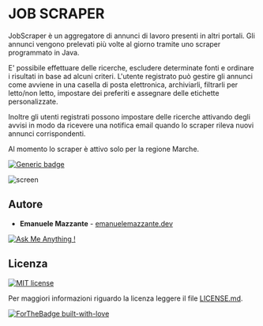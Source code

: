 # JOB SCRAPER
JobScraper è un aggregatore di annunci di lavoro presenti in altri portali. Gli annunci vengono prelevati più volte al giorno tramite uno scraper programmato in Java.

E' possibile effettuare delle ricerche, escludere determinate fonti e ordinare i risultati in base ad alcuni criteri. L'utente registrato può gestire gli annunci come avviene in una casella di posta elettronica, archiviarli, filtrarli per letto/non letto, impostare dei preferiti e assegnare delle etichette personalizzate.

Inoltre gli utenti registrati possono impostare delle ricerche attivando degli avvisi in modo da ricevere una notifica email quando lo scraper rileva nuovi annunci corrispondenti.

Al momento lo scraper è attivo solo per la regione Marche.

[![Generic badge](https://img.shields.io/badge/LIVEDEMO-HERE-<COLOR>.svg)](https://emanuelemazzante.dev/demo/mybnb/)

![screen](../master/art/screen_0.jpg)

## Autore

* **Emanuele Mazzante** - [emanuelemazzante.dev](https://emanuelemazzante.dev) 

[![Ask Me Anything !](https://img.shields.io/badge/Ask%20me-anything-1abc9c.svg)](mailto:ciao@emanuelemazzante.dev)

## Licenza

[![MIT license](https://img.shields.io/badge/License-MIT-blue.svg)](https://lbesson.mit-license.org/)

Per maggiori informazioni riguardo la licenza leggere il file [LICENSE.md](LICENSE.md).

[![ForTheBadge built-with-love](http://ForTheBadge.com/images/badges/built-with-love.svg)](https://emanuelemazzante.dev/)

